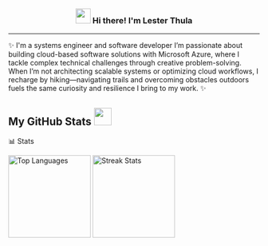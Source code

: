 <!-- Heading -->
<h3 align="center"><img src = "https://raw.githubusercontent.com/MartinHeinz/MartinHeinz/master/wave.gif" width = 30px> Hi there! I'm Lester Thula</h3>

<!-- Profile Views -->

<p align="center">
<!--   <a href="https://www.giftegwuenu.dev">Website</a> •
  <a href="www.linkedin.com/in/lesterthula">Linkedin</a> -->
</p>

 <!-- About section -->

---
✨ I'm a systems engineer and software developer I’m passionate about building cloud-based software solutions with Microsoft Azure, where I tackle complex technical challenges through creative problem-solving. When I’m not architecting scalable systems or optimizing cloud workflows, I recharge by hiking—navigating trails and overcoming obstacles outdoors fuels the same curiosity and resilience I bring to my work. ✨


 
  <!-- GitHub section -->

 ##  My GitHub Stats <img src = "https://i.pinimg.com/originals/65/c4/f4/65c4f452571be1261e9c623f7da488ac.gif" width = 35px> 
 
📊 Stats
<div>
    <div>
        <img src="https://github-readme-stats.vercel.app/api/top-langs/?username=modosenin0&langs_count=10&title_color=ffffff&text_color=ffffff&icon_color=ffffff&bg_color=242938&hide_border=true&locale=en&custom_title=Top%20Languages" alt="Top Languages" height="165px">
        <img src="https://github-readme-streak-stats.herokuapp.com/?user=modosenin0&stroke=ffffff&background=242938&ring=3572a5&fire=3572a5&currStreakNum=ffffff&currStreakLabel=3572a5&sideNums=ffffff&sideLabels=ffffff&dates=ffffff&hide_border=true" alt="Streak Stats" height="165px">
    <div/>
</div>
<br>

<!-- THE END -->


<!--
**lauragift21/lauragift21** is a ✨ _special_ ✨ repository because its `README.md` (this file) appears on your GitHub profile.

